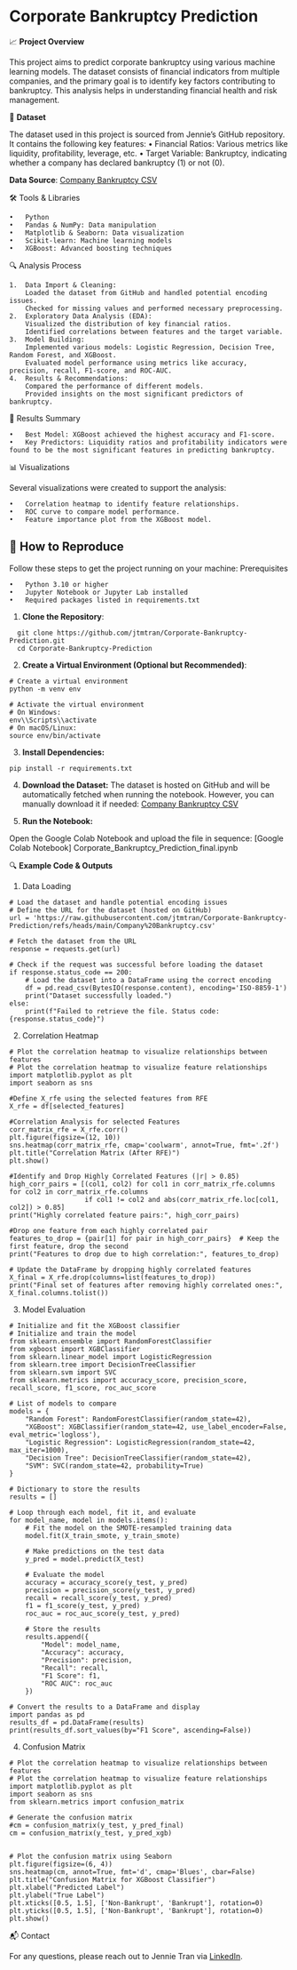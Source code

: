 # Corporate Bankruptcy Prediction

📈 **Project Overview**

This project aims to predict corporate bankruptcy using various machine learning models. The dataset consists of financial indicators from multiple companies, and the primary goal is to identify key factors contributing to bankruptcy. This analysis helps in understanding financial health and risk management.

📂 **Dataset**

The dataset used in this project is sourced from Jennie’s GitHub repository. It contains the following key features:
	•	Financial Ratios: Various metrics like liquidity, profitability, leverage, etc.
	•	Target Variable: Bankruptcy, indicating whether a company has declared bankruptcy (1) or not (0).

**Data Source**: [Company Bankruptcy CSV](https://github.com/jtmtran/Corporate-Bankruptcy-Prediction/blob/540549b59b7b8a69deef83e9324302c364a5b91c/Company%20Bankruptcy.csv)

🛠️ Tools & Libraries

	•	Python
	•	Pandas & NumPy: Data manipulation
	•	Matplotlib & Seaborn: Data visualization
	•	Scikit-learn: Machine learning models
	•	XGBoost: Advanced boosting techniques

🔍 Analysis Process

	1.	Data Import & Cleaning:
 		Loaded the dataset from GitHub and handled potential encoding issues.
		Checked for missing values and performed necessary preprocessing.
	2.	Exploratory Data Analysis (EDA):
		Visualized the distribution of key financial ratios.
		Identified correlations between features and the target variable.
	3.	Model Building:
		Implemented various models: Logistic Regression, Decision Tree, Random Forest, and XGBoost.
		Evaluated model performance using metrics like accuracy, precision, recall, F1-score, and ROC-AUC.
	4.	Results & Recommendations:
		Compared the performance of different models.
		Provided insights on the most significant predictors of bankruptcy.

📝 Results Summary

	•	Best Model: XGBoost achieved the highest accuracy and F1-score.
	•	Key Predictors: Liquidity ratios and profitability indicators were found to be the most significant features in predicting bankruptcy.

📊 Visualizations

Several visualizations were created to support the analysis:

	•	Correlation heatmap to identify feature relationships.
	•	ROC curve to compare model performance.
	•	Feature importance plot from the XGBoost model.

 ## 🚀 How to Reproduce

Follow these steps to get the project running on your machine:
Prerequisites

	•	Python 3.10 or higher
	•	Jupyter Notebook or Jupyter Lab installed
	•	Required packages listed in requirements.txt

1. **Clone the Repository**:
 ```
   git clone https://github.com/jtmtran/Corporate-Bankruptcy-Prediction.git
   cd Corporate-Bankruptcy-Prediction
```

2. **Create a Virtual Environment (Optional but Recommended)**:
```
# Create a virtual environment
python -m venv env

# Activate the virtual environment
# On Windows:
env\\Scripts\\activate
# On macOS/Linux:
source env/bin/activate
```
3. **Install Dependencies:**

```
pip install -r requirements.txt
```

4. **Download the Dataset:**
The dataset is hosted on GitHub and will be automatically fetched when running the notebook. However, you can manually download it if needed:
[Company Bankruptcy CSV](https://raw.githubusercontent.com/jtmtran/Corporate-Bankruptcy-Prediction/refs/heads/main/Company%20Bankruptcy.csv_)

5. **Run the Notebook:**

Open the Google Colab Notebook and upload the file in sequence:
[Google Colab Notebook] Corporate_Bankruptcy_Prediction_final.ipynb


🔍 **Example Code & Outputs**

1. Data Loading
```
# Load the dataset and handle potential encoding issues
# Define the URL for the dataset (hosted on GitHub)
url = 'https://raw.githubusercontent.com/jtmtran/Corporate-Bankruptcy-Prediction/refs/heads/main/Company%20Bankruptcy.csv'

# Fetch the dataset from the URL
response = requests.get(url)

# Check if the request was successful before loading the dataset
if response.status_code == 200:
    # Load the dataset into a DataFrame using the correct encoding
    df = pd.read_csv(BytesIO(response.content), encoding='ISO-8859-1')
    print("Dataset successfully loaded.")
else:
    print(f"Failed to retrieve the file. Status code: {response.status_code}")
```
   
2. Correlation Heatmap
```
# Plot the correlation heatmap to visualize relationships between features
# Plot the correlation heatmap to visualize feature relationships
import matplotlib.pyplot as plt
import seaborn as sns

#Define X_rfe using the selected features from RFE
X_rfe = df[selected_features]

#Correlation Analysis for selected Features
corr_matrix_rfe = X_rfe.corr()
plt.figure(figsize=(12, 10))
sns.heatmap(corr_matrix_rfe, cmap='coolwarm', annot=True, fmt='.2f')
plt.title("Correlation Matrix (After RFE)")
plt.show()

#Identify and Drop Highly Correlated Features (|r| > 0.85)
high_corr_pairs = [(col1, col2) for col1 in corr_matrix_rfe.columns for col2 in corr_matrix_rfe.columns
                   if col1 != col2 and abs(corr_matrix_rfe.loc[col1, col2]) > 0.85]
print("Highly correlated feature pairs:", high_corr_pairs)

#Drop one feature from each highly correlated pair
features_to_drop = {pair[1] for pair in high_corr_pairs}  # Keep the first feature, drop the second
print("Features to drop due to high correlation:", features_to_drop)

# Update the DataFrame by dropping highly correlated features
X_final = X_rfe.drop(columns=list(features_to_drop))
print("Final set of features after removing highly correlated ones:", X_final.columns.tolist())
```
   
3. Model Evaluation
```
# Initialize and fit the XGBoost classifier
# Initialize and train the model
from sklearn.ensemble import RandomForestClassifier
from xgboost import XGBClassifier
from sklearn.linear_model import LogisticRegression
from sklearn.tree import DecisionTreeClassifier
from sklearn.svm import SVC
from sklearn.metrics import accuracy_score, precision_score, recall_score, f1_score, roc_auc_score

# List of models to compare
models = {
    "Random Forest": RandomForestClassifier(random_state=42),
    "XGBoost": XGBClassifier(random_state=42, use_label_encoder=False, eval_metric='logloss'),
    "Logistic Regression": LogisticRegression(random_state=42, max_iter=1000),
    "Decision Tree": DecisionTreeClassifier(random_state=42),
    "SVM": SVC(random_state=42, probability=True)
}

# Dictionary to store the results
results = []

# Loop through each model, fit it, and evaluate
for model_name, model in models.items():
    # Fit the model on the SMOTE-resampled training data
    model.fit(X_train_smote, y_train_smote)

    # Make predictions on the test data
    y_pred = model.predict(X_test)

    # Evaluate the model
    accuracy = accuracy_score(y_test, y_pred)
    precision = precision_score(y_test, y_pred)
    recall = recall_score(y_test, y_pred)
    f1 = f1_score(y_test, y_pred)
    roc_auc = roc_auc_score(y_test, y_pred)

    # Store the results
    results.append({
        "Model": model_name,
        "Accuracy": accuracy,
        "Precision": precision,
        "Recall": recall,
        "F1 Score": f1,
        "ROC AUC": roc_auc
    })

# Convert the results to a DataFrame and display
import pandas as pd
results_df = pd.DataFrame(results)
print(results_df.sort_values(by="F1 Score", ascending=False))
```
   
4. Confusion Matrix
```
# Plot the correlation heatmap to visualize relationships between features
# Plot the correlation heatmap to visualize feature relationships
import matplotlib.pyplot as plt
import seaborn as sns
from sklearn.metrics import confusion_matrix

# Generate the confusion matrix
#cm = confusion_matrix(y_test, y_pred_final)
cm = confusion_matrix(y_test, y_pred_xgb)


# Plot the confusion matrix using Seaborn
plt.figure(figsize=(6, 4))
sns.heatmap(cm, annot=True, fmt='d', cmap='Blues', cbar=False)
plt.title("Confusion Matrix for XGBoost Classifier")
plt.xlabel("Predicted Label")
plt.ylabel("True Label")
plt.xticks([0.5, 1.5], ['Non-Bankrupt', 'Bankrupt'], rotation=0)
plt.yticks([0.5, 1.5], ['Non-Bankrupt', 'Bankrupt'], rotation=0)
plt.show()
```

📬 Contact

For any questions, please reach out to Jennie Tran via [LinkedIn](www.linkedin.com/in/jennietmtran).
